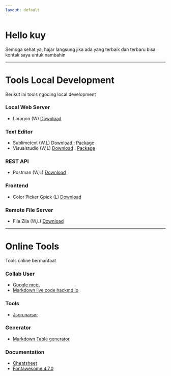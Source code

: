 ```yaml
---
layout: default
---
```


# Hello kuy

Semoga sehat ya, hajar langsung jika ada yang terbaik dan terbaru bisa kontak saya untuk nambahin

***

# Tools Local Development

Berikut ini tools ngoding local development

### Local Web Server
- Laragon (W) [Download](https://laragon.org/download/index.html)


### Text Editor
- Sublimetext (W,L) [Download](https://www.sublimetext.com/download) : [Package](./data/txt/package/sublime.txt)
- Visualstudio (W,L) [Download](https://code.visualstudio.com/download) : [Package](./data/txt/package/visualstudio.txt)


### REST API
- Postman (W,L) [Download](https://www.postman.com/downloads/)


### Frontend
- Color Picker Gpick (L) [Download](https://pkgs.org/download/gpick)


### Remote File Server
- File Zila (W,L) [Download](https://filezilla-project.org/download.php?type=client)


***

# Online Tools

Tools online bermanfaat

### Collab User
- [Google meet](https://meet.google.com/) 
- [Markdown live code hackmd.io](https://hackmd.io/) 

### Tools
- [Json.parser](http://json.parser.online.fr/)

### Generator
- [Markdown Table generator](https://www.tablesgenerator.com/markdown_tables)

### Documentation

- [Cheatsheet](https://devhints.io/)
- [Fontawesome 4.7.0](https://fontawesome.com/v4.7.0/cheatsheet/)


